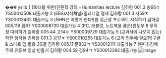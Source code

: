 ��#   y s l i b 
1	(10대를 위한)인문학 강의 =Humanities lecture	김하랑	001.3 송66ㅇ	YS00013508	대출가능
2	(EBS)지식채널x밀레니얼 경제	김하랑	001.3 지59ㅈ	YS00013432	대출가능
3	(NHN은 이렇게 한다!)웹 접근성 프로젝트 시작하기	김하랑	005.118 웹67	YS00008730	대출가능
4	(PC, 태블릿, 노트북을 품은)윈도우 8 무작정 따라하기	김하랑	005.44 고14ㅇ	YS00009729	대출가능
5	(교과서에 나오지 않는)착한 생각들	김하랑	001.3 공17ㅊ	YS00010265	대출가능
6	(교직 업무에 필요한)구글 & 스마트 앱 활용 30選	김하랑	005.11 문832ㄱ	YS00012111	대출가능
7	(된다!)김메주의 유튜브 영상 만들기	김하랑	004.59 김94ㄱ	YS00012282	대출가능
![image](https://github.com/k0hr419/yslib/assets/87763125/feea54cb-7ac7-41cd-a253-d232a87dc28c)
